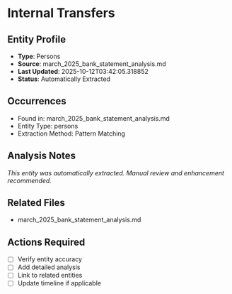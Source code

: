 # Internal Transfers

## Entity Profile
- **Type**: Persons
- **Source**: march_2025_bank_statement_analysis.md
- **Last Updated**: 2025-10-12T03:42:05.318852
- **Status**: Automatically Extracted

## Occurrences
- Found in: march_2025_bank_statement_analysis.md
- Entity Type: persons
- Extraction Method: Pattern Matching

## Analysis Notes
*This entity was automatically extracted. Manual review and enhancement recommended.*

## Related Files
- march_2025_bank_statement_analysis.md

## Actions Required
- [ ] Verify entity accuracy
- [ ] Add detailed analysis
- [ ] Link to related entities
- [ ] Update timeline if applicable
